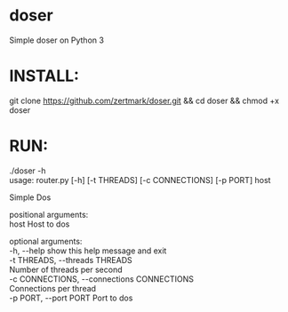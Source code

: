 # doser
Simple doser on Python 3                                              
# INSTALL:                                                  
git clone https://github.com/zertmark/doser.git && cd doser && chmod +x doser                    
# RUN:
./doser -h                                                    
usage: router.py [-h] [-t THREADS] [-c CONNECTIONS] [-p PORT] host                                        

Simple Dos                                        
  
positional arguments:                                     
  host                  Host to dos                                           
  
optional arguments:                                        
  -h, --help            show this help message and exit                                       
  -t THREADS, --threads THREADS                                 
                        Number of threads per second                                  
  -c CONNECTIONS, --connections CONNECTIONS                                
                        Connections per thread                             
  -p PORT, --port PORT  Port to dos                                         

